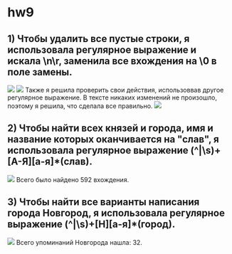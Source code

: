 # hw9
## 1) Чтобы удалить все пустые строки, я использовала регулярное выражение и искала \n\r, заменила все вхождения на \0 в поле замены.
![](https://pp.userapi.com/c840332/v840332947/8e58e/sXfFT..)
![](https://pp.userapi.com/c840332/v840332947/8e598/d0N16..)
Также я решила проверить свои действия, использоввав другое регулярное выражение. В тексте никаких изменений не произошло, поэтому я решила, что сделала все правильно.
![](https://pp.userapi.com/c840332/v840332947/8e5a2/3OCnQ..)

## 2) Чтобы найти всех князей и города, имя и название которых оканчивается на "слав", я использовала регулярное выражение (^|\s)+[А-Я][а-я]*(слав). 
![](https://pp.userapi.com/c840332/v840332947/8e5ac/2MLXd..)
Всего было найдено 592 вхождения.

## 3) Чтобы найти все варианты написания города Новгород, я использовала регулярное выражение (^|\s)+[Н][а-я]*(город). 
![](https://pp.userapi.com/c840332/v840332947/8e5b6/j6sPS..)
Всего упоминаний Новгорода нашла: 32.
